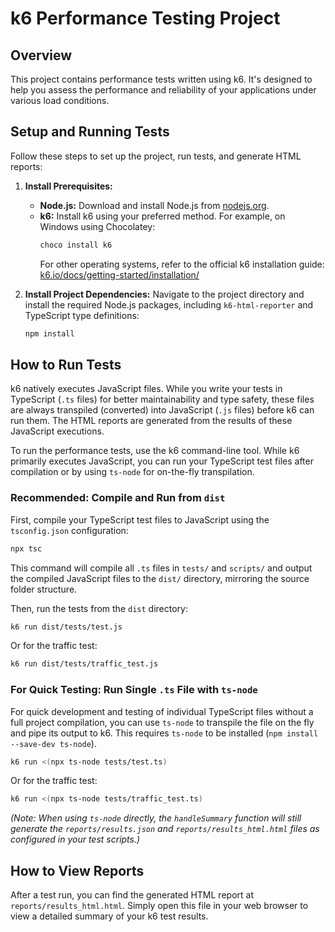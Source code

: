 # k6 Performance Testing Project

## Overview

This project contains performance tests written using k6. It's designed to help you assess the performance and reliability of your applications under various load conditions.

## Setup and Running Tests

Follow these steps to set up the project, run tests, and generate HTML reports:

1.  **Install Prerequisites:**
    *   **Node.js:** Download and install Node.js from [nodejs.org](https://nodejs.org/).
    *   **k6:** Install k6 using your preferred method. For example, on Windows using Chocolatey:
        ```bash
        choco install k6
        ```
        For other operating systems, refer to the official k6 installation guide: [k6.io/docs/getting-started/installation/](https://k6.io/docs/getting-started/installation/)

2.  **Install Project Dependencies:**
    Navigate to the project directory and install the required Node.js packages, including `k6-html-reporter` and TypeScript type definitions:

    ```bash
    npm install
    ```

## How to Run Tests

k6 natively executes JavaScript files. While you write your tests in TypeScript (`.ts` files) for better maintainability and type safety, these files are always transpiled (converted) into JavaScript (`.js` files) before k6 can run them. The HTML reports are generated from the results of these JavaScript executions.

To run the performance tests, use the k6 command-line tool. While k6 primarily executes JavaScript, you can run your TypeScript test files after compilation or by using `ts-node` for on-the-fly transpilation.

### Recommended: Compile and Run from `dist`

First, compile your TypeScript test files to JavaScript using the `tsconfig.json` configuration:

```bash
npx tsc
```
This command will compile all `.ts` files in `tests/` and `scripts/` and output the compiled JavaScript files to the `dist/` directory, mirroring the source folder structure.

Then, run the tests from the `dist` directory:

```bash
k6 run dist/tests/test.js
```
Or for the traffic test:
```bash
k6 run dist/tests/traffic_test.js
```

### For Quick Testing: Run Single `.ts` File with `ts-node`

For quick development and testing of individual TypeScript files without a full project compilation, you can use `ts-node` to transpile the file on the fly and pipe its output to k6. This requires `ts-node` to be installed (`npm install --save-dev ts-node`).

```bash
k6 run <(npx ts-node tests/test.ts)
```
Or for the traffic test:
```bash
k6 run <(npx ts-node tests/traffic_test.ts)
```

*(Note: When using `ts-node` directly, the `handleSummary` function will still generate the `reports/results.json` and `reports/results_html.html` files as configured in your test scripts.)*

## How to View Reports

After a test run, you can find the generated HTML report at `reports/results_html.html`. Simply open this file in your web browser to view a detailed summary of your k6 test results.


